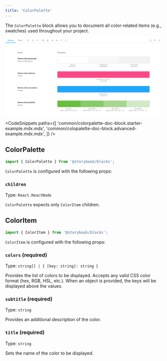 ```yaml
---
title: 'ColorPalette'
---
```


The `ColorPalette` block allows you to document all color-related items (e.g., swatches) used throughout your project.

![Screenshot of ColorPalette and ColorItem blocks](./doc-block-colorpalette-optimized.png)<!-- TK -->

<!-- prettier-ignore-start -->

<!--TK-->
<CodeSnippets
  paths={[
    'common/colorpalette-doc-block.starter-example.mdx.mdx',
    'common/colopalette-doc-block.advanced-example.mdx.mdx',
  ]}
/>

<!-- prettier-ignore-end -->

## ColorPalette

```js
import { ColorPalette } from '@storybook/blocks';
```

`ColorPalette` is configured with the following props:

### `children`

Type: `React.ReactNode`

`ColorPalette` expects only `ColorItem` children.

## ColorItem

```js
import { ColorItem } from '@storybook/blocks';
```

`ColorItem` is configured with the following props:

### `colors` (required)

Type: `string[] | { [key: string]: string }`

Provides the list of colors to be displayed. Accepts any valid CSS color format (hex, RGB, HSL, etc.). When an object is provided, the keys will be displayed above the values.

### `subtitle` (required)

Type: `string`

Provides an additional description of the color.

### `title` (required)

Type: `string`

Sets the name of the color to be displayed.
